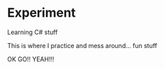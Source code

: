 # Experiment
Learning C# stuff


This is where I practice and mess around... fun stuff

OK GO!!   YEAH!!!
